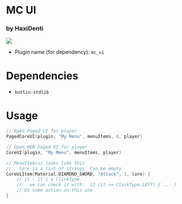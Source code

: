 # MC UI
### by HaxiDenti
[![](https://jitpack.io/v/AldieNightStar/MC_UI.svg)](https://jitpack.io/#AldieNightStar/MC_UI)

* Plugin name (for dependency): `mc_ui`

# Dependencies
* `kotlin-stdlib`

# Usage
```kotlin
// Open Paged UI for player
PagedCoreUI(plugin, "My Menu", menuItems, 0, player)

// Open NON Paged UI for player
CoreUI(plugin, "My Menu", menuItems, player)

// MenuItem(s) looks like this
//   lore is a list of strings. Can be empty
CoreUiItem(Material.DIAMOND_SWORD, "Attack", 1, lore) {
    // it - it's a ClickType
    //   we can check it with:  if (it == ClickType.LEFT) { ... }
    // Do some action on this one
}
```
